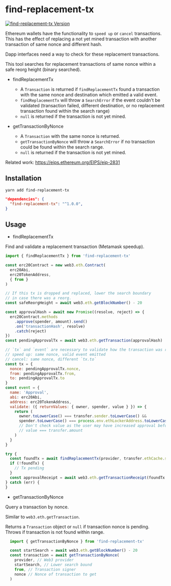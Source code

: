find-replacement-tx
===================

<a href="https://www.npmjs.com/package/find-replacement-tx"><img alt="find-replacement-tx Version" src="https://img.shields.io/npm/v/find-replacement-tx"></a>

Ethereum wallets have the functionality to `speed up` or `cancel` transactions. This has the effect of replacing a not yet mined transaction with another transaction of same nonce and different hash.

Dapp interfaces need a way to check for these replacement transactions.

This tool searches for replacement transactions of same nonce within a safe reorg height (binary searched).

* findReplacementTx
  - A `Transaction` is returned if `findReplacementTx` found a transaction with the same nonce and destination which emitted a valid event.
  - `findReplacementTx` will throw a `SearchError` if the event couldn't be validated (transaction failed, different destination, or no replacement transaction found within the search range)
  - `null` is returned if the transaction is not yet mined.

* getTransactionByNonce
  - A `Transaction` with the same nonce is returned.
  - `getTransactionByNonce` will throw a `SearchError` if no transaction could be found within the search range.
  - `null` is returned if the transaction is not yet mined.

Related work: https://eips.ethereum.org/EIPS/eip-2831

Installation
------------

```shell
yarn add find-replacement-tx
```

```json
"dependencies": {
  "find-replacement-tx": "^1.0.0",
}
```

Usage
-----
* findReplacementTx

Find and validate a replacement transaction (Metamask speedup).
```js
import { findReplacementTx } from 'find-replacement-tx'

const erc20Contract = new web3.eth.Contract(
  erc20Abi,
  erc20TokenAddress,
  { from }
)

// If this tx is dropped and replaced, lower the search boundary
// in case there was a reorg.
const safeReorgHeight = await web3.eth.getBlockNumber() - 20

const approvalHash = await new Promise((resolve, reject) => {
  erc20Contract.methods
    .approve(spender, amount).send()
    .on('transactionHash', resolve)
    .catch(reject)
})
const pendingApprovalTx = await web3.eth.getTransaction(approvalHash)

// `tx` and `event` are necessary to validate how the transaction was replaced:
// speed up: same nonce, valid event emitted
// cancel: same nonce, different `tx.to`
const tx = {
  nonce: pendingApprovalTx.nonce,
  from: pendingApprovalTx.from,
  to: pendingApprovalTx.to
}
const event = {
  name: 'Approval',
  abi: erc20Abi,
  address: erc20TokenAddress,
  validate: ({ returnValues: { owner, spender, value } }) => {
    return (
      owner.toLowerCase() === transfer.sender.toLowerCase() &&
      spender.toLowerCase() === process.env.ethLockerAddress.toLowerCase()
      // Don't check value as the user may have increased approval before signing.
      // value === transfer.amount
    )
  }
}

try {
  const foundTx = await findReplacementTx(provider, transfer.ethCache.safeReorgHeight, tx, event)
  if (!foundTx) {
    // Tx pending
  }
  const approvalReceipt = await web3.eth.getTransactionReceipt(foundTx.hash)
} catch (err) {
}
```

* getTransactionByNonce

Query a transaction by nonce.

Similar to `web3.eth.getTransaction`.

Returns a `Transaction` object or `null` if transaction nonce is pending. Throws if transaction is not found within range.

```js
  import { getTransactionByNonce } from 'find-replacement-tx'

  const startSearch = await web3.eth.getBlockNumber() - 20
  const transaction = await getTransactionByNonce(
    provider, // Web3 provider
    startSearch, // Lower search bound
    from, // Transaction signer
    nonce // Nonce of transaction to get
  )
```
